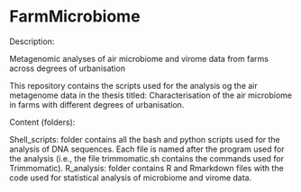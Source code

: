 # FarmMicrobiome

Description: 

Metagenomic analyses of air microbiome and virome data from farms across degrees of urbanisation

This repository contains the scripts used for the analysis og the air metagenome data in the thesis titled: Characterisation of the air microbiome in farms with different degrees of urbanisation.

Content (folders): 

Shell_scripts: folder contains all the bash and python scripts used for the analysis of DNA sequences. Each file is named after the program used for the analysis (i.e., the file trimmomatic.sh contains the commands used for Trimmomatic).
R_analysis: folder contains R and Rmarkdown files with the code used for statistical analysis of microbiome and virome data.
